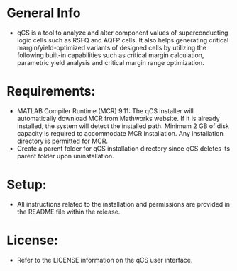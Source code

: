 # General Info
- qCS is a tool to analyze and alter component values of superconducting logic cells such as RSFQ and AQFP cells. It also helps generating critical margin/yield-optimized variants of designed cells by utilizing the following built-in capabilities such as critical margin calculation, parametric yield analysis and critical margin range optimization.

# Requirements:
- MATLAB Compiler Runtime (MCR) 9.11: The qCS installer will automatically download MCR from Mathworks website. If it is already installed, the system will detect the installed path. Minimum 2 GB of disk capacity is required to accommodate MCR installation. Any installation directory is permitted for MCR.
- Create a parent folder for qCS installation directory since qCS deletes its parent folder upon uninstallation.

# Setup:
- All instructions related to the installation and permissions are provided in the README file within the release.

# License:
- Refer to the LICENSE information on the qCS user interface.
